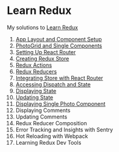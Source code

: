 # Learn Redux
My solutions to [Learn Redux](https://learnredux.com/)

1. [App Layout and Component Setup](https://github.com/ijlee2/Learn-Redux/tree/master/01%20-%20App%20Layout%20and%20Component%20Setup/)
2. [PhotoGrid and Single Components](https://github.com/ijlee2/Learn-Redux/tree/master/02%20-%20PhotoGrid%20and%20Single%20Components/)
3. [Setting Up React Router](https://github.com/ijlee2/Learn-Redux/tree/master/03%20-%20Setting%20Up%20React%20Router/)
4. [Creating Redux Store](https://github.com/ijlee2/Learn-Redux/tree/master/04%20-%20Creating%20Redux%20Store/)
5. [Redux Actions](https://github.com/ijlee2/Learn-Redux/tree/master/05%20-%20Redux%20Actions/)
6. [Redux Reducers](https://github.com/ijlee2/Learn-Redux/tree/master/06%20-%20Redux%20Reducers/)
7. [Integrating Store with React Router](https://github.com/ijlee2/Learn-Redux/tree/master/07%20-%20Integrating%20Store%20with%20React%20Router/)
8. [Accessing Dispatch and State](https://github.com/ijlee2/Learn-Redux/tree/master/08%20-%20Accessing%20Dispatch%20and%20State/)
9. [Displaying State](https://github.com/ijlee2/Learn-Redux/tree/master/09%20-%20Displaying%20State/)
10. [Updating State](https://github.com/ijlee2/Learn-Redux/tree/master/10%20-%20Updating%20State/)
11. [Displaying Single Photo Component](https://github.com/ijlee2/Learn-Redux/tree/master/11%20-%20Displaying%20Single%20Photo%20Component/)
12. Displaying Comments
13. Updating Comments
14. Redux Reducer Composition
15. Error Tracking and Insights with Sentry
16. Hot Reloading with Webpack
17. Learning Redux Dev Tools
